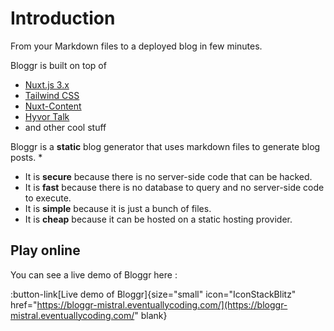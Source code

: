 # Introduction

From your Markdown files to a deployed blog in few minutes.

Bloggr is built on top of
* [Nuxt.js 3.x](https://nuxt.com/)
* [Tailwind CSS](https://tailwindcss.com/)
* [Nuxt-Content](https://content.nuxt.com/)
* [Hyvor Talk](https://talk.hyvor.com/)
* and other cool stuff

Bloggr is a **static** blog generator that uses markdown files to generate blog posts.
* 
* It is **secure** because there is no server-side code that can be hacked.
* It is **fast** because there is no database to query and no server-side code to execute.
* It is **simple** because it is just a bunch of files.
* It is **cheap** because it can be hosted on a static hosting provider.

## Play online

You can see a live demo of Bloggr here :  

:button-link[Live demo of Bloggr]{size="small" icon="IconStackBlitz" href="https://bloggr-mistral.eventuallycoding.com/](https://bloggr-mistral.eventuallycoding.com/" blank}

